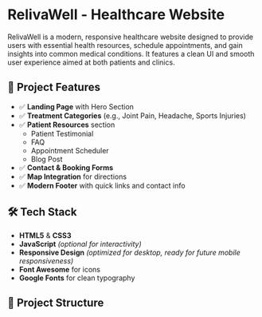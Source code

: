 # RelivaWell - Healthcare Website

RelivaWell is a modern, responsive healthcare website designed to provide users with essential health resources, schedule appointments, and gain insights into common medical conditions. It features a clean UI and smooth user experience aimed at both patients and clinics.

## 🏥 Project Features

- ✅ **Landing Page** with Hero Section
- ✅ **Treatment Categories** (e.g., Joint Pain, Headache, Sports Injuries)
- ✅ **Patient Resources** section
  - Patient Testimonial
  - FAQ
  - Appointment Scheduler
  - Blog Post
- ✅ **Contact & Booking Forms**
- ✅ **Map Integration** for directions
- ✅ **Modern Footer** with quick links and contact info

## 🛠️ Tech Stack

- **HTML5** & **CSS3**
- **JavaScript** *(optional for interactivity)*
- **Responsive Design** *(optimized for desktop, ready for future mobile responsiveness)*
- **Font Awesome** for icons
- **Google Fonts** for clean typography

## 📂 Project Structure

